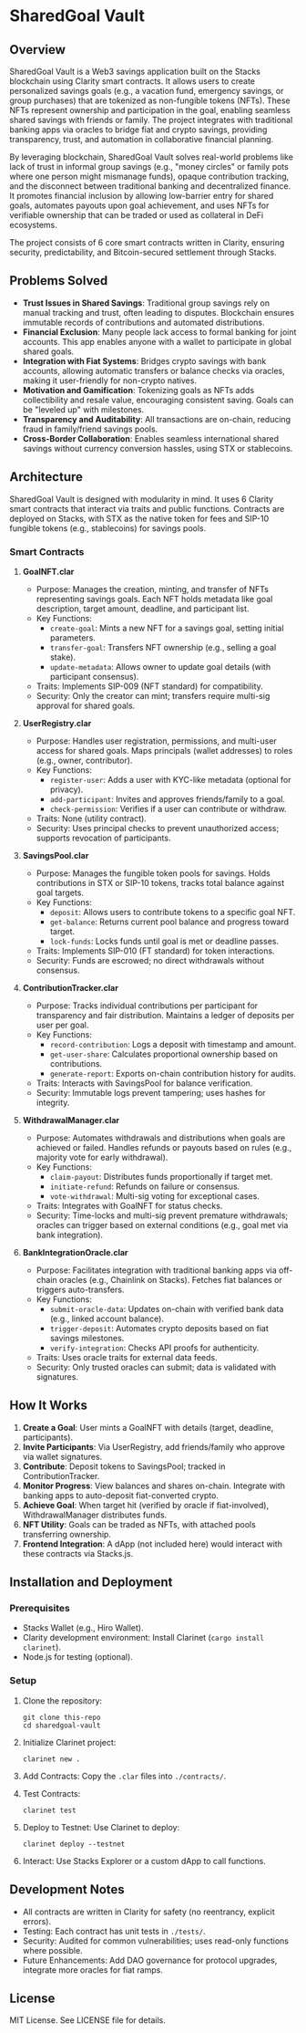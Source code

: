 # SharedGoal Vault

## Overview

SharedGoal Vault is a Web3 savings application built on the Stacks blockchain using Clarity smart contracts. It allows users to create personalized savings goals (e.g., a vacation fund, emergency savings, or group purchases) that are tokenized as non-fungible tokens (NFTs). These NFTs represent ownership and participation in the goal, enabling seamless shared savings with friends or family. The project integrates with traditional banking apps via oracles to bridge fiat and crypto savings, providing transparency, trust, and automation in collaborative financial planning.

By leveraging blockchain, SharedGoal Vault solves real-world problems like lack of trust in informal group savings (e.g., "money circles" or family pots where one person might mismanage funds), opaque contribution tracking, and the disconnect between traditional banking and decentralized finance. It promotes financial inclusion by allowing low-barrier entry for shared goals, automates payouts upon goal achievement, and uses NFTs for verifiable ownership that can be traded or used as collateral in DeFi ecosystems.

The project consists of 6 core smart contracts written in Clarity, ensuring security, predictability, and Bitcoin-secured settlement through Stacks.

## Problems Solved

- **Trust Issues in Shared Savings**: Traditional group savings rely on manual tracking and trust, often leading to disputes. Blockchain ensures immutable records of contributions and automated distributions.
- **Financial Exclusion**: Many people lack access to formal banking for joint accounts. This app enables anyone with a wallet to participate in global shared goals.
- **Integration with Fiat Systems**: Bridges crypto savings with bank accounts, allowing automatic transfers or balance checks via oracles, making it user-friendly for non-crypto natives.
- **Motivation and Gamification**: Tokenizing goals as NFTs adds collectibility and resale value, encouraging consistent saving. Goals can be "leveled up" with milestones.
- **Transparency and Auditability**: All transactions are on-chain, reducing fraud in family/friend savings pools.
- **Cross-Border Collaboration**: Enables seamless international shared savings without currency conversion hassles, using STX or stablecoins.

## Architecture

SharedGoal Vault is designed with modularity in mind. It uses 6 Clarity smart contracts that interact via traits and public functions. Contracts are deployed on Stacks, with STX as the native token for fees and SIP-10 fungible tokens (e.g., stablecoins) for savings pools.

### Smart Contracts

1. **GoalNFT.clar**  
   - Purpose: Manages the creation, minting, and transfer of NFTs representing savings goals. Each NFT holds metadata like goal description, target amount, deadline, and participant list.  
   - Key Functions:  
     - `create-goal`: Mints a new NFT for a savings goal, setting initial parameters.  
     - `transfer-goal`: Transfers NFT ownership (e.g., selling a goal stake).  
     - `update-metadata`: Allows owner to update goal details (with participant consensus).  
   - Traits: Implements SIP-009 (NFT standard) for compatibility.  
   - Security: Only the creator can mint; transfers require multi-sig approval for shared goals.

2. **UserRegistry.clar**  
   - Purpose: Handles user registration, permissions, and multi-user access for shared goals. Maps principals (wallet addresses) to roles (e.g., owner, contributor).  
   - Key Functions:  
     - `register-user`: Adds a user with KYC-like metadata (optional for privacy).  
     - `add-participant`: Invites and approves friends/family to a goal.  
     - `check-permission`: Verifies if a user can contribute or withdraw.  
   - Traits: None (utility contract).  
   - Security: Uses principal checks to prevent unauthorized access; supports revocation of participants.

3. **SavingsPool.clar**  
   - Purpose: Manages the fungible token pools for savings. Holds contributions in STX or SIP-10 tokens, tracks total balance against goal targets.  
   - Key Functions:  
     - `deposit`: Allows users to contribute tokens to a specific goal NFT.  
     - `get-balance`: Returns current pool balance and progress toward target.  
     - `lock-funds`: Locks funds until goal is met or deadline passes.  
   - Traits: Implements SIP-010 (FT standard) for token interactions.  
   - Security: Funds are escrowed; no direct withdrawals without consensus.

4. **ContributionTracker.clar**  
   - Purpose: Tracks individual contributions per participant for transparency and fair distribution. Maintains a ledger of deposits per user per goal.  
   - Key Functions:  
     - `record-contribution`: Logs a deposit with timestamp and amount.  
     - `get-user-share`: Calculates proportional ownership based on contributions.  
     - `generate-report`: Exports on-chain contribution history for audits.  
   - Traits: Interacts with SavingsPool for balance verification.  
   - Security: Immutable logs prevent tampering; uses hashes for integrity.

5. **WithdrawalManager.clar**  
   - Purpose: Automates withdrawals and distributions when goals are achieved or failed. Handles refunds or payouts based on rules (e.g., majority vote for early withdrawal).  
   - Key Functions:  
     - `claim-payout`: Distributes funds proportionally if target met.  
     - `initiate-refund`: Refunds on failure or consensus.  
     - `vote-withdrawal`: Multi-sig voting for exceptional cases.  
   - Traits: Integrates with GoalNFT for status checks.  
   - Security: Time-locks and multi-sig prevent premature withdrawals; oracles can trigger based on external conditions (e.g., goal met via bank integration).

6. **BankIntegrationOracle.clar**  
   - Purpose: Facilitates integration with traditional banking apps via off-chain oracles (e.g., Chainlink on Stacks). Fetches fiat balances or triggers auto-transfers.  
   - Key Functions:  
     - `submit-oracle-data`: Updates on-chain with verified bank data (e.g., linked account balance).  
     - `trigger-deposit`: Automates crypto deposits based on fiat savings milestones.  
     - `verify-integration`: Checks API proofs for authenticity.  
   - Traits: Uses oracle traits for external data feeds.  
   - Security: Only trusted oracles can submit; data is validated with signatures.

## How It Works

1. **Create a Goal**: User mints a GoalNFT with details (target, deadline, participants).  
2. **Invite Participants**: Via UserRegistry, add friends/family who approve via wallet signatures.  
3. **Contribute**: Deposit tokens to SavingsPool; tracked in ContributionTracker.  
4. **Monitor Progress**: View balances and shares on-chain. Integrate with banking apps to auto-deposit fiat-converted crypto.  
5. **Achieve Goal**: When target hit (verified by oracle if fiat-involved), WithdrawalManager distributes funds.  
6. **NFT Utility**: Goals can be traded as NFTs, with attached pools transferring ownership.  
7. **Frontend Integration**: A dApp (not included here) would interact with these contracts via Stacks.js.

## Installation and Deployment

### Prerequisites
- Stacks Wallet (e.g., Hiro Wallet).
- Clarity development environment: Install Clarinet (`cargo install clarinet`).
- Node.js for testing (optional).

### Setup
1. Clone the repository:  
   ```
   git clone this-repo
   cd sharedgoal-vault
   ```

2. Initialize Clarinet project:  
   ```
   clarinet new .
   ```

3. Add Contracts: Copy the `.clar` files into `./contracts/`.

4. Test Contracts:  
   ```
   clarinet test
   ```

5. Deploy to Testnet: Use Clarinet to deploy:  
   ```
   clarinet deploy --testnet
   ```

6. Interact: Use Stacks Explorer or a custom dApp to call functions.

## Development Notes
- All contracts are written in Clarity for safety (no reentrancy, explicit errors).
- Testing: Each contract has unit tests in `./tests/`.
- Security: Audited for common vulnerabilities; uses read-only functions where possible.
- Future Enhancements: Add DAO governance for protocol upgrades, integrate more oracles for fiat ramps.

## License
MIT License. See LICENSE file for details.